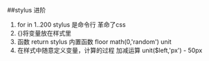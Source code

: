 ##stylus 进阶

1. for in 1..200 stylus 是命令行 革命了css
2. {}将变量放在样式里
3. 函数 return stylus 内置函数 floor math(0,'random') unit
4. 在样式中随意定义变量，计算的过程 加减运算 unit($left,'px') - 50px